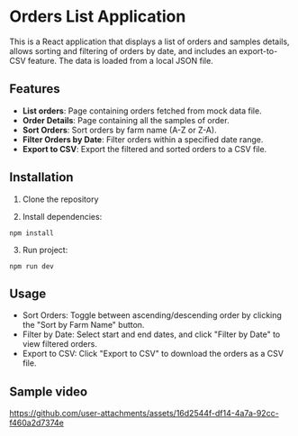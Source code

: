 # Orders List Application

This is a React application that displays a list of orders and samples details, allows sorting and filtering of orders by date, and includes an export-to-CSV feature. The data is loaded from a local JSON file.

## Features

- **List orders**: Page containing orders fetched from mock data file.
- **Order Details**: Page containing all the samples of order.
- **Sort Orders**: Sort orders by farm name (A-Z or Z-A).
- **Filter Orders by Date**: Filter orders within a specified date range.
- **Export to CSV**: Export the filtered and sorted orders to a CSV file.

## Installation

1. Clone the repository

2. Install dependencies:
```
npm install
```

3. Run project:
```
npm run dev
```


## Usage
- Sort Orders: Toggle between ascending/descending order by clicking the "Sort by Farm Name" button.
- Filter by Date: Select start and end dates, and click "Filter by Date" to view filtered orders.
- Export to CSV: Click "Export to CSV" to download the orders as a CSV file.

## Sample video
https://github.com/user-attachments/assets/16d2544f-df14-4a7a-92cc-f460a2d7374e


